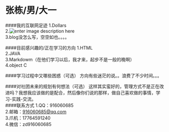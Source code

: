 张栋/男/大一
====

####我的互联网足迹
1.Dollars <br /> 
2.![enter image description here](http://www.qqzhi.com/uploadpic/2014-09-12/055445721.jpg) <br /> 
3.blog没怎么写，空空如也。。。。<br /> 


####目前感兴趣的/正在学习的方向
1.HTML <br /> 
2.JAVA<br /> 
3.Markdowm（在他们学习以后，我才来，起步不是一般的晚啊）<br /> 
4.object C

####学习过程中又哪些困惑（可选）
方向有些迷茫的说。。浪费了不少时间。。。

####对社团未来的规划有何想法（可选）
这样其实蛮好的，管理方式不是正在改进吗？我想我应该做的是配合，然后像你们说的那样，做自己喜欢做的事情，学习-实践-交流。<br /> 
####联系方式
1.QQ：916060685<br /> 
2.邮箱：916060685@qq.com<br /> 
3.爪机：17764591240<br /> 
4.微信：zd916060685<br /> 